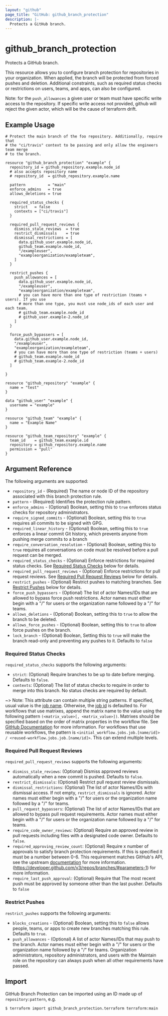 ```yaml
---
layout: "github"
page_title: "GitHub: github_branch_protection"
description: |-
  Protects a GitHub branch.
---
```


# github\_branch\_protection

Protects a GitHub branch.

This resource allows you to configure branch protection for repositories in your organization. When applied, the branch will be protected from forced pushes and deletion. Additional constraints, such as required status checks or restrictions on users, teams, and apps, can also be configured.

Note: for the `push_allowances` a given user or team must have specific write access to the repository. If specific write access not provided, github will reject the given actor, which will be the cause of terraform drift.

## Example Usage

```hcl
# Protect the main branch of the foo repository. Additionally, require that
# the "ci/travis" context to be passing and only allow the engineers team merge
# to the branch.

resource "github_branch_protection" "example" {
  repository_id = github_repository.example.node_id
  # also accepts repository name
  # repository_id  = github_repository.example.name

  pattern          = "main"
  enforce_admins   = true
  allows_deletions = true

  required_status_checks {
    strict   = false
    contexts = ["ci/travis"]
  }

  required_pull_request_reviews {
    dismiss_stale_reviews  = true
    restrict_dismissals    = true
    dismissal_restrictions = [
      data.github_user.example.node_id,
      github_team.example.node_id,
      "/exampleuser",
      "exampleorganization/exampleteam",
    ]
  }

  restrict_pushes {
    push_allowances = [
      data.github_user.example.node_id,
      "/exampleuser",
      "exampleorganization/exampleteam",
      # you can have more than one type of restriction (teams + users). If you use
      # more than one type, you must use node_ids of each user and each team.
      # github_team.example.node_id
      # github_user.example-2.node_id
    ]
  }

  force_push_bypassers = [
    data.github_user.example.node_id,
    "/exampleuser",
    "exampleorganization/exampleteam",
    # you can have more than one type of restriction (teams + users)
    # github_team.example.node_id
    # github_team.example-2.node_id
  ]

}

resource "github_repository" "example" {
  name = "test"
}

data "github_user" "example" {
  username = "example"
}

resource "github_team" "example" {
  name = "Example Name"
}

resource "github_team_repository" "example" {
  team_id    = github_team.example.id
  repository = github_repository.example.name
  permission = "pull"
}
```

## Argument Reference

The following arguments are supported:

* `repository_id` - (Required) The name or node ID of the repository associated with this branch protection rule.
* `pattern` - (Required) Identifies the protection rule pattern.
* `enforce_admins` - (Optional) Boolean, setting this to `true` enforces status checks for repository administrators.
* `require_signed_commits` - (Optional) Boolean, setting this to `true` requires all commits to be signed with GPG.
* `required_linear_history` - (Optional) Boolean, setting this to `true` enforces a linear commit Git history, which prevents anyone from pushing merge commits to a branch
* `require_conversation_resolution` - (Optional) Boolean, setting this to `true` requires all conversations on code must be resolved before a pull request can be merged.
* `required_status_checks` - (Optional) Enforce restrictions for required status checks. See [Required Status Checks](#required-status-checks) below for details.
* `required_pull_request_reviews` - (Optional) Enforce restrictions for pull request reviews. See [Required Pull Request Reviews](#required-pull-request-reviews) below for details.
* `restrict_pushes` - (Optional) Restrict pushes to matching branches. See [Restrict Pushes](#restrict-pushes) below for details.
* `force_push_bypassers` - (Optional) The list of actor Names/IDs that are allowed to bypass force push restrictions. Actor names must either begin with a "/" for users or the organization name followed by a "/" for teams.
* `allows_deletions` - (Optional) Boolean, setting this to `true` to allow the branch to be deleted.
* `allows_force_pushes` - (Optional) Boolean, setting this to `true` to allow force pushes on the branch.
* `lock_branch` - (Optional) Boolean, Setting this to `true` will make the branch read-only and preventing any pushes to it. Defaults to `false`

### Required Status Checks

`required_status_checks` supports the following arguments:

* `strict`: (Optional) Require branches to be up to date before merging. Defaults to `false`.
* `contexts`: (Optional) The list of status checks to require in order to merge into this branch. No status checks are required by default.

~> Note: This attribute can contain multiple string patterns.
If specified, usual value is the [job name](https://docs.github.com/en/actions/using-workflows/workflow-syntax-for-github-actions#jobsjob_idname). Otherwise, the [job id](https://docs.github.com/en/actions/using-workflows/workflow-syntax-for-github-actions#jobsjob_idname) is defaulted to.
For workflows that use matrixes, append the matrix name to the value using the following pattern `(<matrix_value>[, <matrix_value>])`. Matrixes should be specified based on the order of matrix properties in the workflow file. See [GitHub Documentation]("https://docs.github.com/en/actions/using-jobs/using-a-matrix-for-your-jobs#using-a-matrix-strategy") for more information.
For workflows that use reusable workflows, the pattern is `<initial_workflow.jobs.job.[name/id]> / <reused-workflow.jobs.job.[name/id]>`. This can extend multiple levels.

### Required Pull Request Reviews

`required_pull_request_reviews` supports the following arguments:

* `dismiss_stale_reviews`: (Optional) Dismiss approved reviews automatically when a new commit is pushed. Defaults to `false`.
* `restrict_dismissals`: (Optional) Restrict pull request review dismissals.
* `dismissal_restrictions`: (Optional) The list of actor Names/IDs with dismissal access. If not empty, `restrict_dismissals` is ignored. Actor names must either begin with a "/" for users or the organization name followed by a "/" for teams.
* `pull_request_bypassers`: (Optional) The list of actor Names/IDs that are allowed to bypass pull request requirements. Actor names must either begin with a "/" for users or the organization name followed by a "/" for teams.
* `require_code_owner_reviews`: (Optional) Require an approved review in pull requests including files with a designated code owner. Defaults to `false`.
* `required_approving_review_count`: (Optional) Require x number of approvals to satisfy branch protection requirements. If this is specified it must be a number between 0-6. This requirement matches GitHub's API, see the upstream [documentation](https://developer.github.com/v3/repos/branches/#parameters-1) for more information.
  (https://developer.github.com/v3/repos/branches/#parameters-1) for more information.
* `require_last_push_approval`: (Optional) Require that The most recent push must be approved by someone other than the last pusher.  Defaults to `false`

### Restrict Pushes

`restrict_pushes` supports the following arguments:

* `blocks_creations` - (Optional) Boolean, setting this to `false` allows people, teams, or apps to create new branches matching this rule. Defaults to `true`.
* `push_allowances` - (Optional) A list of actor Names/IDs that may push to the branch. Actor names must either begin with a "/" for users or the organization name followed by a "/" for teams. Organization administrators, repository administrators, and users with the Maintain role on the repository can always push when all other requirements have passed.

## Import

GitHub Branch Protection can be imported using an ID made up of `repository:pattern`, e.g.

```
$ terraform import github_branch_protection.terraform terraform:main
```
